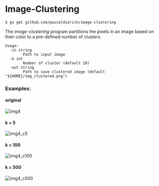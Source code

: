 # Image-Clustering

```$ go get github.com/pascaldierich/image-clustering```

The _image-clustering_ program partitions the pixels in an image
based on their color to a pre-defined number of clusters.

```
Usage:
  -in string
        Path to input image
  -k int
        Number of cluster (default 10)
  -out string
        Path to save clustered image (default "${HOME}/img_clustered.png")
```
### Examples:

#### original
![img4](data/img4.png)

#### k = 5
![img4_c5](data/img4_c05.png)

#### k = 100
![img4_c100](data/img4_c100.png)

#### k = 500
![img4_c500](data/img4_c500.png)
